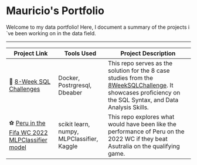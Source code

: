# Mauricio's Portfolio

Welcome to my data portfolio! Here, I document a summary of the projects i´ve been working on in the data field. 

***

| Project Link | Tools Used | Project Description | 
|---|---|---|
| 🍜 [8-Week SQL Challenges](https://github.com/Malvape/8-Weeks-SQL-Challenge) | Docker, Postrgresql, Dbeaber | This repo serves as the solution for the 8 case studies from the [8WeekSQLChallenge](https://8weeksqlchallenge.com). It showcases proficiency on the SQL Syntax, and Data Analysis Skills. | 
|⚽ [Peru in the Fifa WC 2022 MLPClassifier model](https://github.com/Malvape/Prediccion_futbol)|scikit learn, numpy, MLPClassifier, Kaggle|This repo explores what would have been like the performance of Peru on the 2022 WC if they beat Asutralia on the qualifying game.|

